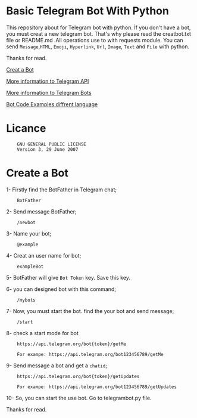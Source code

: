 # Basic Telegram Bot With Python
This repository about for Telegram bot with python. İf you don't have a bot,  you must creat a new telegram bot. That's why please read the creatbot.txt file or README.md .All operations use to with requests module. You can send `Message`,`HTML`, `Emoji`, `Hyperlink`, `Url`, `Image`, `Text` and `File` with python.

Thanks for read.

[Creat a Bot](#Create-a-Bot)

[More information to Telegram API](https://core.telegram.org/)

[More information to Telegram Bots](https://core.telegram.org/bots)

[Bot Code Examples diffrent language](https://core.telegram.org/bots/samples)

# Licance
        GNU GENERAL PUBLIC LICENSE
        Version 3, 29 June 2007

# Create a Bot
1- Firstly find the BotFather in Telegram chat;

        BotFather

2- Send message BotFather;

        /newbot

3- Name your bot;

        @example

4- Creat an user name for bot;

        exampleBot

5- BotFather will give `Bot Token` key. Save this key.

6- you can designed bot with this command;

        /mybots

7- Now, you must start the bot. find the your bot and send message;

        /start

8- check a start mode for bot 

        https://api.telegram.org/bot{token}/getMe
        
        For exampe: https://api.telegram.org/bot123456789/getMe

9- Send message a bot and get a `chatid`;

        https://api.telegram.org/bot{token}/getUpdates

        For exampe: https://api.telegram.org/bot123456789/getUpdates

10- So, you can start the use bot. Go to telegrambot.py file.

Thanks for read.

